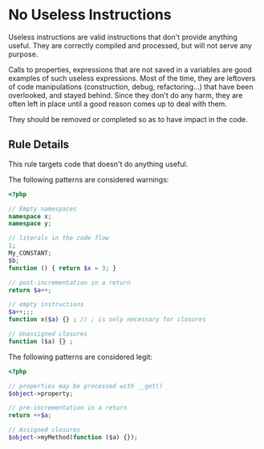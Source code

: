 <!-- Good Practices -->
# No Useless Instructions

Useless instructions are valid instructions that don't provide anything useful. They are correctly compiled and processed, but will not serve any purpose. 

Calls to properties, expressions that are not saved in a variables are good examples of such useless expressions. Most of the time, they are leftovers of code manipulations (construction, debug, refactoring...) that have been overlooked, and stayed behind. Since they don't do any harm, they are often left in place until a good reason comes up to deal with them. 

They should be removed or completed so as to have impact in the code.


## Rule Details

This rule targets code that doesn't do anything useful. 

The following patterns are considered warnings:

```php
<?php

// Empty namespaces
namespace x;
namespace y; 

// literals in the code flow
1; 
My_CONSTANT;
$b;
function () { return $x = 3; }

// post-incrementation in a return
return $a++;

// empty instructions
$a++;;;
function x($a) {} ; // ; is only necessary for closures

// Unassigned closures 
function ($a) {} ; 

```


The following patterns are considered legit:

```php
<?php

// properties may be processed with __get()
$object->property;

// pre-incrementation in a return
return ++$a;

// Assigned closures 
$object->myMethod(function ($a) {});


```

